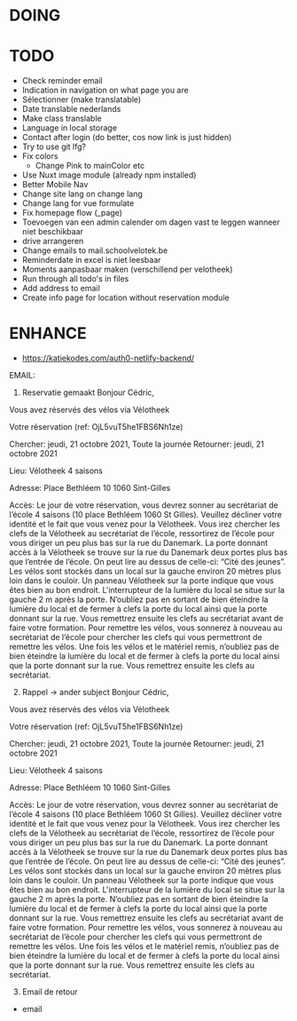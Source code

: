 # DOING

# TODO
- Check reminder email
- Indication in navigation on what page you are
- Sélectionner (make translatable)
- Date translable nederlands
- Make class translable
- Language in local storage
- Contact after login (do better, cos now link is just hidden)
- Try to use git lfg?
- Fix colors
  - Change Pink to mainColor etc
- Use Nuxt image module (already npm installed)
- Better Mobile Nav
- Change site lang on change lang
- Change lang for vue formulate
- Fix homepage flow (_page)
- Toevoegen van een admin calender om dagen vast te leggen wanneer niet beschikbaar
- drive arrangeren
- Change emails to mail.schoolvelotek.be
- Reminderdate in excel is niet leesbaar
- Moments aanpasbaar maken (verschillend per velotheek)
- Run through all todo's in files
- Add address to email
- Create info page for location without reservation module

# ENHANCE
- https://katiekodes.com/auth0-netlify-backend/



EMAIL:

1) Reservatie gemaakt
Bonjour Cédric,

Vous avez réservés des vélos via Vélotheek

Votre réservation (ref: OjL5vuT5he1FBS6Nh1ze)

Chercher: jeudi, 21 octobre 2021, Toute la journée Retourner: jeudi, 21 octobre 2021

Lieu: Vélotheek 4 saisons

Adresse:
Place Bethléem 10
1060 Sint-Gilles

Accès:
Le jour de votre réservation, vous devrez sonner au secrétariat de l’école 4 saisons (10 place Bethléem 1060 St Gilles). Veuillez décliner votre identité et le fait que vous venez pour la Vélotheek. Vous irez chercher les clefs de la Vélotheek au secrétariat de l’école, ressortirez de l’école pour vous diriger un peu plus bas sur la rue du Danemark. La porte donnant accès à la Vélotheek se trouve sur la rue du Danemark deux portes plus bas que l’entrée de l’école. On peut lire au dessus de celle-ci: “Cité des jeunes”. Les vélos sont stockés dans un local sur la gauche environ 20 mètres plus loin dans le couloir. Un panneau Vélotheek sur la porte indique que vous êtes bien au bon endroit. L'interrupteur de la lumière du local se situe sur la gauche 2 m après la porte. N’oubliez pas en sortant de bien éteindre la lumière du local et de fermer à clefs la porte du local ainsi que la porte donnant sur la rue. Vous remettrez ensuite les clefs au secrétariat avant de faire votre formation. Pour remettre les vélos, vous sonnerez à nouveau au secrétariat de l’école pour chercher les clefs qui vous permettront de remettre les vélos. Une fois les vélos et le matériel remis, n’oubliez pas de bien éteindre la lumière du local et de fermer à clefs la porte du local ainsi que la porte donnant sur la rue. Vous remettrez ensuite les clefs au secrétariat.

2) Rappel -> ander subject
Bonjour Cédric,

Vous avez réservés des vélos via Vélotheek

Votre réservation (ref: OjL5vuT5he1FBS6Nh1ze)

Chercher: jeudi, 21 octobre 2021, Toute la journée Retourner: jeudi, 21 octobre 2021

Lieu: Vélotheek 4 saisons

Adresse:
Place Bethléem 10
1060 Sint-Gilles

Accès:
Le jour de votre réservation, vous devrez sonner au secrétariat de l’école 4 saisons (10 place Bethléem 1060 St Gilles). Veuillez décliner votre identité et le fait que vous venez pour la Vélotheek. Vous irez chercher les clefs de la Vélotheek au secrétariat de l’école, ressortirez de l’école pour vous diriger un peu plus bas sur la rue du Danemark. La porte donnant accès à la Vélotheek se trouve sur la rue du Danemark deux portes plus bas que l’entrée de l’école. On peut lire au dessus de celle-ci: “Cité des jeunes”. Les vélos sont stockés dans un local sur la gauche environ 20 mètres plus loin dans le couloir. Un panneau Vélotheek sur la porte indique que vous êtes bien au bon endroit. L'interrupteur de la lumière du local se situe sur la gauche 2 m après la porte. N’oubliez pas en sortant de bien éteindre la lumière du local et de fermer à clefs la porte du local ainsi que la porte donnant sur la rue. Vous remettrez ensuite les clefs au secrétariat avant de faire votre formation. Pour remettre les vélos, vous sonnerez à nouveau au secrétariat de l’école pour chercher les clefs qui vous permettront de remettre les vélos. Une fois les vélos et le matériel remis, n’oubliez pas de bien éteindre la lumière du local et de fermer à clefs la porte du local ainsi que la porte donnant sur la rue. Vous remettrez ensuite les clefs au secrétariat.

3) Email de retour
- email


